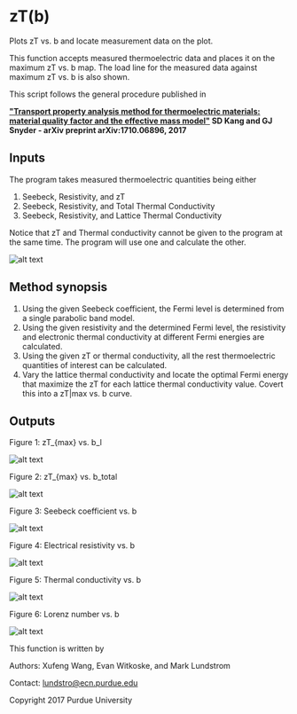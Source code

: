 # zT(b)

Plots zT vs. b and locate measurement data on the plot.

This function accepts measured thermoelectric data and places it on the maximum zT vs. b map. The load line for the measured data against maximum zT vs. b is also shown. 

This script follows the general procedure published in

**["Transport property analysis method for thermoelectric materials: material quality factor and the effective mass model"](https://arxiv.org/abs/1710.06896)
SD Kang and GJ Snyder - arXiv preprint arXiv:1710.06896, 2017**

## Inputs

The program takes measured thermoelectric quantities being either
1. Seebeck, Resistivity, and zT
2. Seebeck, Resistivity, and Total Thermal Conductivity
3. Seebeck, Resistivity, and Lattice Thermal Conductivity
   
Notice that zT and Thermal conductivity cannot be given to the program at the same time. 
The program will use one and calculate the other.

![alt text](https://preview.ibb.co/g9gXcw/input_param.png)

## Method synopsis

1. Using the given Seebeck coefficient, the Fermi level is determined from a single parabolic
   band model. 
2. Using the given resistivity and the determined Fermi level, the resistivity and electronic 
   thermal conductivity at different Fermi energies are calculated.
3. Using the given zT or thermal conductivity, all the rest thermoelectric quantities of interest
   can be calculated.
4. Vary the lattice thermal conductivity and locate the optimal Fermi energy that maximize the zT
   for each lattice thermal conductivity value. Covert this into a zT|max vs. b curve.

## Outputs

Figure 1: zT_{max} vs. b_l

![alt text](https://image.ibb.co/hQHr4b/fig1.png)

Figure 2: zT_{max} vs. b_total

![alt text](https://image.ibb.co/fNjM4b/fig2.png)

Figure 3: Seebeck coefficient vs. b

![alt text](https://image.ibb.co/k6Tg4b/fig3.png)

Figure 4: Electrical resistivity vs. b

![alt text](https://image.ibb.co/d91OHw/fig4.png)

Figure 5: Thermal conductivity vs. b

![alt text](https://image.ibb.co/bx5iHw/fig5.png)

Figure 6: Lorenz number vs. b

![alt text](https://image.ibb.co/f3DEPb/fig6.png)

This function is written by

Authors: Xufeng Wang, Evan Witkoske, and Mark Lundstrom

Contact: lundstro@ecn.purdue.edu

Copyright 2017 Purdue University
